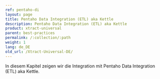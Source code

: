```yaml
---
ref: pentaho-di
layout: page
title: Pentaho Data Integration (ETL) aka Kettle
description: Pentaho Data Integration (ETL) aka Kettle
product: xtract-universal
parent: best-practices
permalink: /:collection/:path
weight: 1
lang: de_DE
old_url: /Xtract-Universal-DE/
---
```



In diesem Kapitel zeigen wir die Integration mit Pentaho Data Integration (ETL) aka Kettle.<br>